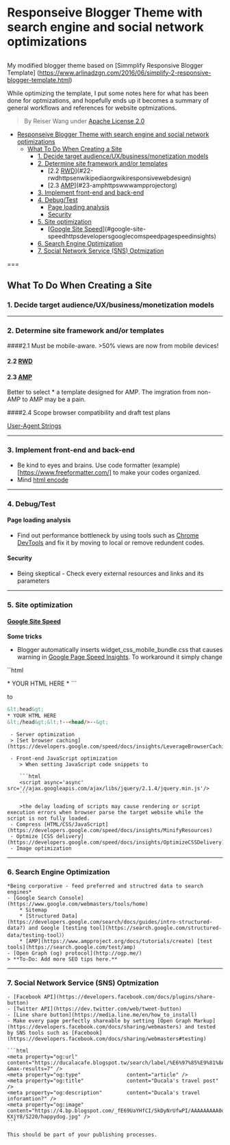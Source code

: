 # Responseive Blogger Theme with search engine and social network optimizations
## 
My modified blogger theme based on [Simmplify Responsive Blogger Template] (https://www.arlinadzgn.com/2016/06/simplify-2-responsive-blogger-template.html)

While optimizing the template, I put some notes here for what has been done for optmizations, and hopefully ends up it becomes a summary of general workflows and references for website optmizations.

> By Reiser Wang under [Apache License 2.0](https://github.com/reiserwang/blogger/blob/master/LICENSE)


- [Responseive Blogger Theme with search engine and social network optimizations](#responseive-blogger-theme-with-search-engine-and-social-network-optimizations)
    - [What To Do When Creating a Site](#what-to-do-when-creating-a-site)
        - [1. Decide target audience/UX/business/monetization models](#1-decide-target-audienceuxbusinessmonetization-models)
        - [2. Determine site framework and/or templates](#2-determine-site-framework-andor-templates)
            - [2.2 [RWD](https://en.wikipedia.org/wiki/Responsive_web_design)](#22-rwdhttpsenwikipediaorgwikiresponsivewebdesign)
            - [2.3 [AMP](https://www.ampproject.org/)](#23-amphttpswwwampprojectorg)
        - [3. Implement front-end and back-end](#3-implement-front-end-and-back-end)
        - [4. Debug/Test](#4-debugtest)
            - [Page loading analysis](#page-loading-analysis)
            - [Security](#security)
        - [5. Site optimization](#5-site-optimization)
            - [[Google Site Speed](https://developers.google.com/speed/pagespeed/insights/)](#google-site-speedhttpsdevelopersgooglecomspeedpagespeedinsights)
        - [6. Search Engine Optimization](#6-search-engine-optimization)
        - [7. Social Network Service (SNS) Optmization](#7-social-network-service-sns-optmization)

===
## What To Do When Creating a Site

### 1. Decide target audience/UX/business/monetization models
---
### 2. Determine site framework and/or templates
####2.1 Must be mobile-aware. >50% views are now from mobile devices!
#### 2.2 [RWD](https://en.wikipedia.org/wiki/Responsive_web_design)
#### 2.3 [AMP](https://www.ampproject.org/) 

Better to select * a template designed for AMP. The imgration from non-AMP to AMP may be a pain.

####2.4 Scope browser compatibility and draft test plans

[User-Agent Strings](http://www.useragentstring.com/pages/useragentstring.php)
    
 ---
### 3. Implement front-end and back-end 
- Be kind to eyes and brains. Use code formatter (example)[https://www.freeformatter.com/] to make your codes organized.
- Mind [html encode](https://codebeautify.org/html-encode-string)
 ---
### 4. Debug/Test
#### Page loading analysis

- Find out performance bottleneck by using tools such as [Chrome DevTools](https://developer.chrome.com/devtools) and fix it by moving to local or remove redundent codes.

#### Security

- Being skeptical - Check every external resources and links and its parameters
 ---
### 5. Site optimization
#### [Google Site Speed](https://developers.google.com/speed/pagespeed/insights/)

 **Some tricks**
 - Blogger automatically inserts widget_css_mobile_bundle.css that causes warning in [Google Page Speed Insights](https://developers.google.com/speed/pagespeed/insights/). To workaround it simply change 

``html
<head>
* YOUR HTML HERE *
</head>
```

to
            

```html
&lt;head&gt;
* YOUR HTML HERE
&lt;/head&gt;&lt;!--<head/>--&gt;
 ```


	 - Server optimization
     > [Set browser caching](https://developers.google.com/speed/docs/insights/LeverageBrowserCaching)

	 - Front-end JavaScript optimization
        > When setting JavaScript code snippets to 

        ```html
        <script async='async' src='//ajax.googleapis.com/ajax/libs/jquery/2.1.4/jquery.min.js'/>
        ```
        
        >the delay loading of scripts may cause rendering or script execution errors when browser parse the target website while the script is not fully loaded.
	 - Compress [HTML/CSS/JavaScript](https://developers.google.com/speed/docs/insights/MinifyResources)
     - Optmize [CSS delivery](https://developers.google.com/speed/docs/insights/OptimizeCSSDelivery)
	 - Image optimization
 ---
### 6. Search Engine Optimization 
    *Being corporative - feed preferred and structred data to search engines*
    - [Google Search Console](https://www.google.com/webmasters/tools/home)
        * Sitemap
        * [Structured Data](https://developers.google.com/search/docs/guides/intro-structured-data?) and Google [testing tool](https://search.google.com/structured-data/testing-tool））
        * [AMP](https://www.ampproject.org/docs/tutorials/create) [test tools](https://search.google.com/test/amp)
    - [Open Graph (og) protocol](http://ogp.me/) 
    > **To-Do: Add more SEO tips here.**
---
### 7. Social Network Service (SNS) Optmization
    - [Facebook API](https://developers.facebook.com/docs/plugins/share-button)
    - [Twitter API](https://dev.twitter.com/web/tweet-button)
    - [Line share button](https://media.line.me/en/how_to_install)
    - Make every page perfectly shareable by setting [Open Graph Markup](https://developers.facebook.com/docs/sharing/webmasters) and tested by SNS tools such as [Facebook](https://developers.facebook.com/docs/sharing/webmasters#testing)

    ```html
    <meta property="og:url"                content="https://ducalacafe.blogspot.tw/search/label/%E6%97%85%E9%81%8A?&max-results=7" />
    <meta property="og:type"               content="article" />
    <meta property="og:title"              content="Ducala's travel post" />
    <meta property="og:description"        content="Ducala's travel inforamtion?" />
    <meta property="og:image"              content="https://4.bp.blogspot.com/_fE69UaYHfCI/SkDyNrUfwPI/AAAAAAAAA0o/Fn8fk-KXjY8/S220/happydog.jpg" />
    ```

    This should be part of your publishing processes.
